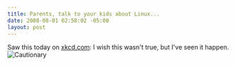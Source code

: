 ```yaml
---
title: Parents, talk to your kids about Linux...
date: 2008-08-01 02:58:02 -05:00
layout: post
---
```


Saw this today on [xkcd.com](http://xkcd.com/456/): I wish this wasn't true, but I've seen it happen. ![Cautionary](http://imgs.xkcd.com/comics/cautionary.png)